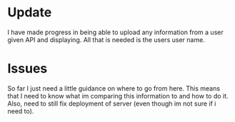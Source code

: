 <h1>Update</h1>
I have made progress in being able to upload any information from a user given API and displaying.
All that is needed is the users user name.

<h1>Issues</h1>
So far I just need a little guidance on where to go from here. This means that I need to know what im comparing this information to and how to do it.
Also, need to still fix deployment of server (even though im not sure if i need to).
